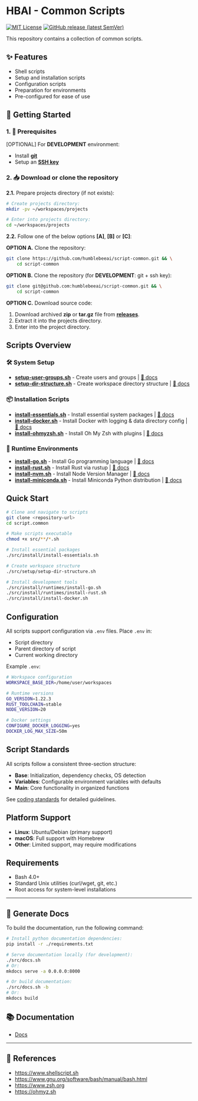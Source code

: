 # HBAI - Common Scripts

[![MIT License](https://img.shields.io/badge/License-MIT-green.svg)](https://choosealicense.com/licenses/mit)
[![GitHub release (latest SemVer)](https://img.shields.io/github/v/release/humblebeeai/script-common?logo=GitHub&color=blue)](https://github.com/humblebeeai/script-common/releases)

This repository contains a collection of common scripts.

## ✨ Features

- Shell scripts
- Setup and installation scripts
- Configuration scripts
- Preparation for environments
- Pre-configured for ease of use

## 🐤 Getting Started

### 1. 🚧 Prerequisites

[OPTIONAL] For **DEVELOPMENT** environment:

- Install [**git**](https://git-scm.com/downloads)
- Setup an [**SSH key**](https://docs.github.com/en/github/authenticating-to-github/connecting-to-github-with-ssh)

### 2. 📥 Download or clone the repository

**2.1.** Prepare projects directory (if not exists):

```sh
# Create projects directory:
mkdir -pv ~/workspaces/projects

# Enter into projects directory:
cd ~/workspaces/projects
```

**2.2.** Follow one of the below options **[A]**, **[B]** or **[C]**:

**OPTION A.** Clone the repository:

```sh
git clone https://github.com/humblebeeai/script-common.git && \
    cd script-common
```

**OPTION B.** Clone the repository (for **DEVELOPMENT**: git + ssh key):

```sh
git clone git@github.com:humblebeeai/script-common.git && \
    cd script-common
```

**OPTION C.** Download source code:

1. Download archived **zip** or **tar.gz** file from [**releases**](https://github.com/humblebeeai/script-common/releases).
2. Extract it into the projects directory.
3. Enter into the project directory.

## Scripts Overview

### 🛠️ System Setup

- **[setup-user-groups.sh](src/setup/setup-user-groups.sh)** - Create users and groups | [📖 docs](docs/setup/setup-user-groups.md)
- **[setup-dir-structure.sh](src/setup/setup-dir-structure.sh)** - Create workspace directory structure | [📖 docs](docs/setup/setup-dir-structure.md)

### 📦 Installation Scripts

- **[install-essentials.sh](src/install/install-essentials.sh)** - Install essential system packages | [📖 docs](docs/install/install-essentials.md)
- **[install-docker.sh](src/install/install-docker.sh)** - Install Docker with logging & data directory config | [📖 docs](docs/install/install-docker.md)
- **[install-ohmyzsh.sh](src/install/install-ohmyzsh.sh)** - Install Oh My Zsh with plugins | [📖 docs](docs/install/install-ohmyzsh.md)

### 🚀 Runtime Environments

- **[install-go.sh](src/install/runtimes/install-go.sh)** - Install Go programming language | [📖 docs](docs/install/runtimes/install-go.md)
- **[install-rust.sh](src/install/runtimes/install-rust.sh)** - Install Rust via rustup | [📖 docs](docs/install/runtimes/install-rust.md)
- **[install-nvm.sh](src/install/runtimes/install-nvm.sh)** - Install Node Version Manager | [📖 docs](docs/install/runtimes/install-nvm.md)
- **[install-miniconda.sh](src/install/runtimes/install-miniconda.sh)** - Install Miniconda Python distribution | [📖 docs](docs/install/runtimes/install-miniconda.md)

## Quick Start

```bash
# Clone and navigate to scripts
git clone <repository-url>
cd script.common

# Make scripts executable
chmod +x src/**/*.sh

# Install essential packages
./src/install/install-essentials.sh

# Create workspace structure
./src/setup/setup-dir-structure.sh

# Install development tools
./src/install/runtimes/install-go.sh
./src/install/runtimes/install-rust.sh
./src/install/install-docker.sh
```

## Configuration

All scripts support configuration via `.env` files. Place `.env` in:

- Script directory
- Parent directory of script
- Current working directory

Example `.env`:

```bash
# Workspace configuration
WORKSPACE_BASE_DIR=/home/user/workspaces

# Runtime versions
GO_VERSION=1.22.3
RUST_TOOLCHAIN=stable
NODE_VERSION=20

# Docker settings
CONFIGURE_DOCKER_LOGGING=yes
DOCKER_LOG_MAX_SIZE=50m
```

## Script Standards

All scripts follow a consistent three-section structure:

- **Base**: Initialization, dependency checks, OS detection
- **Variables**: Configurable environment variables with defaults
- **Main**: Core functionality in organized functions

See [coding standards](.vscode/copilot-instructions.md) for detailed guidelines.

## Platform Support

- **Linux**: Ubuntu/Debian (primary support)
- **macOS**: Full support with Homebrew
- **Other**: Limited support, may require modifications

## Requirements

- Bash 4.0+
- Standard Unix utilities (curl/wget, git, etc.)
- Root access for system-level installations

---

## 📝 Generate Docs

To build the documentation, run the following command:

```sh
# Install python documentation dependencies:
pip install -r ./requirements.txt

# Serve documentation locally (for development):
./src/docs.sh
# Or:
mkdocs serve -a 0.0.0.0:8000

# Or build documentation:
./src/docs.sh -b
# Or:
mkdocs build
```

## 📚 Documentation

- [Docs](./docs)

---

## 📑 References

- <https://www.shellscript.sh>
- <https://www.gnu.org/software/bash/manual/bash.html>
- <https://www.zsh.org>
- <https://ohmyz.sh>
